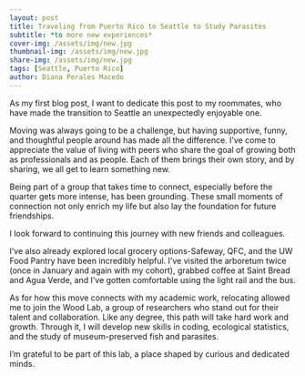 ```yaml
---
layout: post
title: Traveling from Puerto Rico to Seattle to Study Parasites 
subtitle: *to more new experiences*
cover-img: /assets/img/new.jpg
thumbnail-img: /assets/img/new.jpg
share-img: /assets/img/new.jpg
tags: [Seattle, Puerto Rico]
author: Diana Perales Macedo
---
```



As my first blog post, I want to dedicate this post to my roommates, who have made the transition to Seattle an unexpectedly enjoyable one. 

 

Moving was always going to be a challenge, but having supportive, funny, and thoughtful people around has made all the difference. I’ve come to appreciate the value of living with peers who share the goal of growing both as professionals and as people. Each of them brings their own story, and by sharing, we all get to learn something new. 

 

Being part of a group that takes time to connect, especially before the quarter gets more intense, has been grounding. These small moments of connection not only enrich my life but also lay the foundation for future friendships. 

 

I look forward to continuing this journey with new friends and colleagues. 

 

I’ve also already explored local grocery options-Safeway, QFC, and the UW Food Pantry have been incredibly helpful. I’ve visited the arboretum twice (once in January and again with my cohort), grabbed coffee at Saint Bread and Agua Verde, and I’ve gotten comfortable using the light rail and the bus. 

 

As for how this move connects with my academic work, relocating allowed me to join the Wood Lab, a group of researchers who stand out for their talent and collaboration. Like any degree, this path will take hard work and growth. Through it, I will develop new skills in coding, ecological statistics, and the study of museum-preserved fish and parasites. 

I’m grateful to be part of this lab, a place shaped by curious and dedicated minds. 

 
